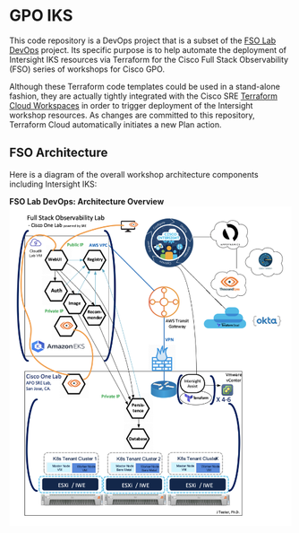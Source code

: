 # GPO IKS

This code repository is a DevOps project that is a subset of the [FSO Lab DevOps](https://github.com/APO-SRE/fso-lab-devops) 
project. Its specific purpose is to help automate the deployment of Intersight IKS resources via Terraform for 
the Cisco Full Stack Observability (FSO) series of workshops for Cisco GPO.  

Although these Terraform code templates could be used in a stand-alone fashion, they are actually tightly 
integrated with the Cisco SRE [Terraform Cloud Workspaces](https://www.terraform.io/cloud-docs/workspaces) 
in order to trigger deployment of the Intersight workshop resources. As changes are committed to this repository, 
Terraform Cloud automatically initiates a new Plan action.

## FSO Architecture

Here is a diagram of the overall workshop architecture components including Intersight IKS:  

__FSO Lab DevOps: Architecture Overview__
![Architecture Overview](./docs/images/FSO-Lab-DevOps-Architecture-Overview.png)
